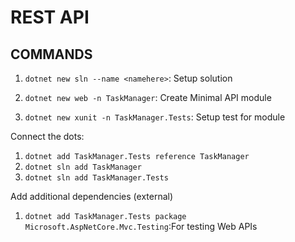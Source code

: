 # REST API

## COMMANDS

1. `dotnet new sln --name <namehere>`: Setup solution

2. `dotnet new web -n TaskManager`: Create Minimal API module

3. `dotnet new xunit -n TaskManager.Tests`: Setup test for module

Connect the dots:

1. `dotnet add TaskManager.Tests reference TaskManager`
2. `dotnet sln add TaskManager`
3. `dotnet sln add TaskManager.Tests`

Add additional dependencies (external)

1. `dotnet add TaskManager.Tests package Microsoft.AspNetCore.Mvc.Testing`:For testing Web APIs
